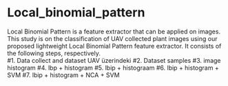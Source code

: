 # Local_binomial_pattern
Local Binomial Pattern is a feature extractor that can be applied on images.
This study is on the classification of UAV collected plant images using our proposed lightweight Local Binomial Pattern feature extractor. It consists of the following steps, respectively.  
#1. Data collect and dataset
UAV üzerindeki 
#2. Dataset samples
#3. image histogram
#4. lbp + histogram
#5. lbip + histograam
#6. lbip + histogram + SVM
#7. lbip + histogram + NCA + SVM
